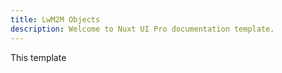 ```yaml
---
title: LwM2M Objects
description: Welcome to Nuxt UI Pro documentation template.
---
```


This template